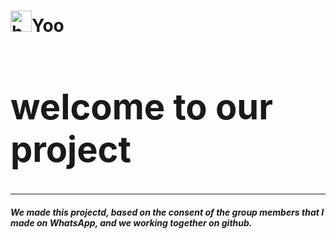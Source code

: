# <img src="https://github.com/TheDudeThatCode/TheDudeThatCode/blob/master/Assets/Hi.gif" alt="handshake" width="34">Yoo

<p align="center">
<h1 style="font-size:400%;">welcome to our project</h1>
</p>

<hr>

<p>
  <em>
<h4 style="font-size:100%;">We made this projectd, based on the consent of the group members that I made on WhatsApp, and we working together on github.
  </em>
    </p>
